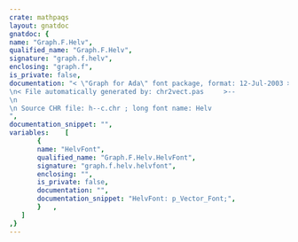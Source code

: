 ```yaml
---
crate: mathpaqs
layout: gnatdoc
gnatdoc: {
name: "Graph.F.Helv",
qualified_name: "Graph.F.Helv",
signature: "graph.f.helv",
enclosing: "graph.f",
is_private: false,
documentation: "< \"Graph for Ada\" font package, format: 12-Jul-2003 >--\n< File automatically generated by: chr2vect.pas     >--\n\n Source CHR file: h--c.chr ; long font name: Helv",
documentation_snippet: "",
variables:    [
       {
       name: "HelvFont",
       qualified_name: "Graph.F.Helv.HelvFont",
       signature: "graph.f.helv.helvfont",
       enclosing: "",
       is_private: false,
       documentation: "",
       documentation_snippet: "HelvFont: p_Vector_Font;",
       }   ,
   ]
,}
---
```

